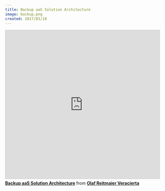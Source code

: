 ```yaml
---
title: Backup aaS Solution Architecture
image: backup.png
created: 2017/01/18
---
```


<div class="text-center">
<iframe src="https://www.slideshare.net/slideshow/embed_code/key/K77FL87LUt2THJ" width="595" height="485" frameborder="0" marginwidth="0" marginheight="0" scrolling="no" style="border:1px solid #CCC; border-width:1px; margin-bottom:5px; max-width: 100%;" allowfullscreen> </iframe> <div style="margin-bottom:5px"> <strong> <a href="https://www.slideshare.net/olafrv/backup-aas-solution-architecture" title="Backup aaS Solution Architecture" target="_blank">Backup aaS Solution Architecture</a> </strong> from <strong><a href="https://www.slideshare.net/olafrv" target="_blank">Olaf Reitmaier Veracierta</a></strong> </div>
</div>